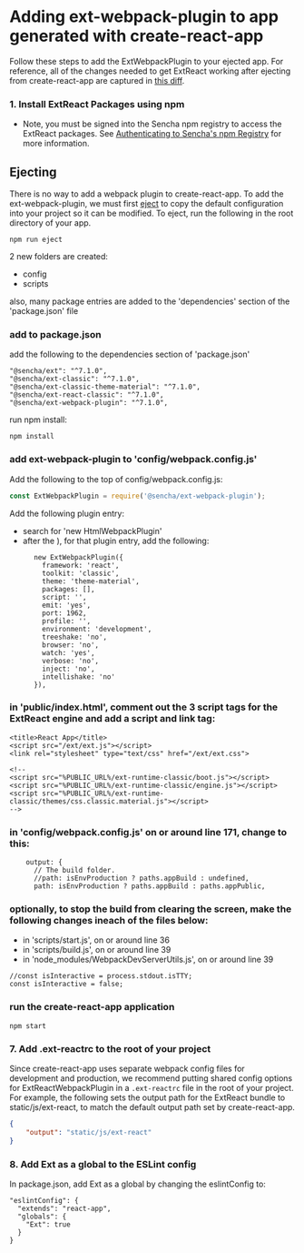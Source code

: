 # Adding ext-webpack-plugin to app generated with create-react-app

Follow these steps to add the ExtWebpackPlugin to your ejected app.  For reference, all of the changes needed to get ExtReact working after ejecting from create-react-app are captured in [this diff](https://github.com/sencha/ext-react-cra-eject/compare/after-eject...with-ext-react).

### 1. Install ExtReact Packages using npm

* Note, you must be signed into the Sencha npm registry to access the ExtReact packages. See [Authenticating to Sencha's npm Registry](getting_started.html#getting_started_-_authenticating_to_sencha_s_npm_registry) for more information.

## Ejecting

There is no way to add a webpack plugin to create-react-app.  To add the ext-webpack-plugin, we must first [eject](https://github.com/facebookincubator/create-react-app#converting-to-a-custom-setup) to copy the default configuration into your project so it can be modified.  To eject, run the following in the root directory of your app.

```
npm run eject
```

2 new folders are created:

- config
- scripts

also, many package entries are added to the 'dependencies' section of the 'package.json' file

### add to package.json

add the following to the dependencies section of 'package.json'

```
"@sencha/ext": "^7.1.0",
"@sencha/ext-classic": "^7.1.0",
"@sencha/ext-classic-theme-material": "^7.1.0",
"@sencha/ext-react-classic": "^7.1.0",
"@sencha/ext-webpack-plugin": "^7.1.0",
```

run npm install:

```
npm install
```

### add ext-webpack-plugin to 'config/webpack.config.js'

Add the following to the top of config/webpack.config.js:

```JavaScript
const ExtWebpackPlugin = require('@sencha/ext-webpack-plugin');
```

Add the following plugin entry:

- search for 'new HtmlWebpackPlugin'
- after the ), for that plugin entry, add the following:

```
      new ExtWebpackPlugin({
        framework: 'react',
        toolkit: 'classic',
        theme: 'theme-material',
        packages: [],
        script: '',
        emit: 'yes',
        port: 1962,
        profile: '',
        environment: 'development',
        treeshake: 'no',
        browser: 'no',
        watch: 'yes',
        verbose: 'no',
        inject: 'no',
        intellishake: 'no'
      }),
```

### in 'public/index.html', comment out the 3 script tags for the ExtReact engine and add a script and link tag:

```
<title>React App</title>
<script src="/ext/ext.js"></script>
<link rel="stylesheet" type="text/css" href="/ext/ext.css">

<!--
<script src="%PUBLIC_URL%/ext-runtime-classic/boot.js"></script>
<script src="%PUBLIC_URL%/ext-runtime-classic/engine.js"></script>
<script src="%PUBLIC_URL%/ext-runtime-classic/themes/css.classic.material.js"></script>
-->
```

### in 'config/webpack.config.js' on or around line 171, change to this:

```
    output: {
      // The build folder.
      //path: isEnvProduction ? paths.appBuild : undefined,
      path: isEnvProduction ? paths.appBuild : paths.appPublic,
```

### optionally, to stop the build from clearing the screen, make the following changes ineach of the files below:

- in 'scripts/start.js', on or around line 36
- in 'scripts/build.js', on or around line 39
- in 'node_modules/WebpackDevServerUtils.js', on or around line 39

```
//const isInteractive = process.stdout.isTTY;
const isInteractive = false;
```

### run the create-react-app application

```
npm start
```


























### 7. Add .ext-reactrc to the root of your project

Since create-react-app uses separate webpack config files for development and production, we recommend putting
shared config options for ExtReactWebpackPlugin in a `.ext-reactrc` file in the root of your project.  For example, the following sets the output path for the ExtReact bundle to static/js/ext-react, to match the default output path set by create-react-app.

```json
{
    "output": "static/js/ext-react"
}
```

### 8. Add Ext as a global to the ESLint config

In package.json, add Ext as a global by changing the eslintConfig to:

```
"eslintConfig": {
  "extends": "react-app",
  "globals": {
    "Ext": true
  }
}
```

